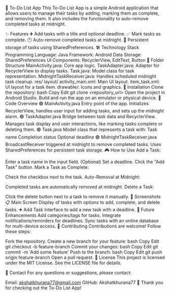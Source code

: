 📝 To-Do List App
This To-Do List App is a simple Android application that allows users to manage their tasks by adding, marking them as complete, and removing them. It also includes the functionality to auto-remove completed tasks at midnight.

✨ Features
➕ Add tasks with a title and optional deadline.
✅ Mark tasks as complete.
🕛 Auto-remove completed tasks at midnight.
💾 Persistent storage of tasks using SharedPreferences.
🛠️ Technology Stack
Programming Language: Java
Framework: Android
Data Storage: SharedPreferences
UI Components: RecyclerView, EditText, Button
📂 Folder Structure
MainActivity.java: Core app logic.
TaskAdapter.java: Adapter for RecyclerView to display tasks.
Task.java: Model class for task representation.
MidnightTaskReceiver.java: Handles scheduled midnight task cleanup.
res/
layout/
activity_main.xml: Main UI layout.
item_task.xml: UI layout for a task item.
drawable/: Icons and graphics.
🚀 Installation
Clone the repository:
bash
Copy
Edit
git clone <repository_url>
Open the project in Android Studio.
Build and run the app on an emulator or physical device.
📖 Code Overview
🟢 MainActivity.java
Entry point of the app.
Initializes RecyclerView, handles user input for adding tasks, and sets up the midnight alarm.
🟢 TaskAdapter.java
Bridge between task data and RecyclerView.
Manages task display and user interactions, like marking tasks complete or deleting them.
🟢 Task.java
Model class that represents a task with:
Task name
Completion status
Optional deadline
🟢 MidnightTaskReceiver.java
BroadcastReceiver triggered at midnight to remove completed tasks.
Uses SharedPreferences for persistent task storage.
🎮 How to Use
Add a Task:

Enter a task name in the input field.
(Optional) Set a deadline.
Click the "Add Task" button.
Mark a Task as Complete:

Check the checkbox next to the task.
Auto-Removal at Midnight:

Completed tasks are automatically removed at midnight.
Delete a Task:

Click the delete button next to a task to remove it manually.
📸 Screenshots
📋 Main Screen
Display of tasks with options to add, complete, and delete tasks.
➕ Add Task
Interface to add a new task with a deadline.
🚧 Future Enhancements
Add categories/tags for tasks.
Integrate notifications/reminders for deadlines.
Sync tasks with an online database for multi-device access.
🤝 Contributing
Contributions are welcome! Follow these steps:

Fork the repository.
Create a new branch for your feature:
bash
Copy
Edit
git checkout -b feature-branch
Commit your changes:
bash
Copy
Edit
git commit -m 'Add some feature'
Push to the branch:
bash
Copy
Edit
git push origin feature-branch
Open a pull request.
📝 License
This project is licensed under the MIT License. See the LICENSE file for details.

📧 Contact
For any questions or suggestions, please contact:

Email: akshatkhurana77@gmail.com
GitHub: Akshatkhurana77
🎉 Thank you for checking out the To-Do List App!
